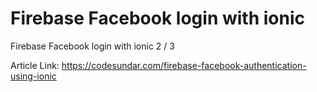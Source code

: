 # Firebase Facebook login with ionic
Firebase Facebook login with ionic 2 / 3

Article Link: https://codesundar.com/firebase-facebook-authentication-using-ionic
